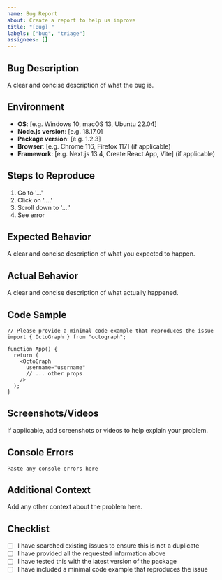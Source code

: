 ```yaml
---
name: Bug Report
about: Create a report to help us improve
title: "[Bug] "
labels: ["bug", "triage"]
assignees: []
---
```


## Bug Description

A clear and concise description of what the bug is.

## Environment

- **OS**: [e.g. Windows 10, macOS 13, Ubuntu 22.04]
- **Node.js version**: [e.g. 18.17.0]
- **Package version**: [e.g. 1.2.3]
- **Browser**: [e.g. Chrome 116, Firefox 117] (if applicable)
- **Framework**: [e.g. Next.js 13.4, Create React App, Vite] (if applicable)

## Steps to Reproduce

1. Go to '...'
2. Click on '....'
3. Scroll down to '....'
4. See error

## Expected Behavior

A clear and concise description of what you expected to happen.

## Actual Behavior

A clear and concise description of what actually happened.

## Code Sample

```tsx
// Please provide a minimal code example that reproduces the issue
import { OctoGraph } from "octograph";

function App() {
  return (
    <OctoGraph
      username="username"
      // ... other props
    />
  );
}
```

## Screenshots/Videos

If applicable, add screenshots or videos to help explain your problem.

## Console Errors

```
Paste any console errors here
```

## Additional Context

Add any other context about the problem here.

## Checklist

- [ ] I have searched existing issues to ensure this is not a duplicate
- [ ] I have provided all the requested information above
- [ ] I have tested this with the latest version of the package
- [ ] I have included a minimal code example that reproduces the issue
